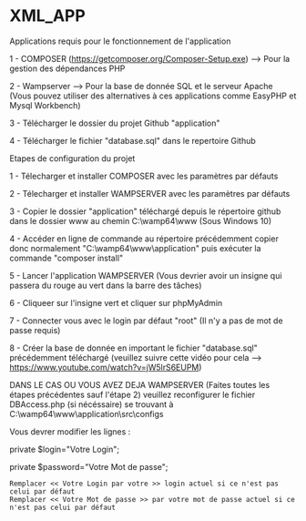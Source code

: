# XML_APP


Applications requis pour le fonctionnement de l'application

1 - COMPOSER (https://getcomposer.org/Composer-Setup.exe) --> Pour la gestion des dépendances PHP 

2 - Wampserver --> Pour la base de donnée SQL et le serveur Apache
(Vous pouvez utiliser des alternatives à ces applications comme EasyPHP et Mysql Workbench)

3 - Télécharger le dossier du projet Github "application"

4 - Télécharger le fichier "database.sql" dans le repertoire Github

Etapes de configuration du projet

1 - Télecharger et installer COMPOSER avec les paramètres par défauts

2 - Télecharger et installer WAMPSERVER avec les paramètres par défauts

3 - Copier le dossier "application" téléchargé depuis le répertoire github dans le dossier www au chemin C:\wamp64\www (Sous Windows 10)

4 - Accéder en ligne de commande au répertoire précédemment copier donc normalement "C:\wamp64\www\application" puis exécuter la commande "composer install"

5 - Lancer l'application WAMPSERVER (Vous devrier avoir un insigne qui passera du rouge au vert dans la barre des tâches)

6 - Cliqueer sur l'insigne vert et cliquer sur phpMyAdmin

7 - Connecter vous avec le login par défaut "root" (Il n'y a pas de mot de passe requis) 

8 - Créer la base de donnée en important le fichier "database.sql" précédemment téléchargé (veuillez suivre cette vidéo pour cela --> https://www.youtube.com/watch?v=jW5lrS6EUPM)



DANS LE CAS OU VOUS AVEZ DEJA WAMPSERVER (Faites toutes les étapes précédentes sauf l'étape 2) veuillez reconfigurer le fichier DBAccess.php (si nécéssaire) se trouvant à C:\wamp64\www\application\src\configs

Vous devrer modifier les lignes :

private $login="Votre Login";

private $password="Votre Mot de passe";
	
	Remplacer << Votre Login par votre >> login actuel si ce n'est pas celui par défaut
	Remplacer << Votre Mot de passe >> par votre mot de passe actuel si ce n'est pas celui par défaut
